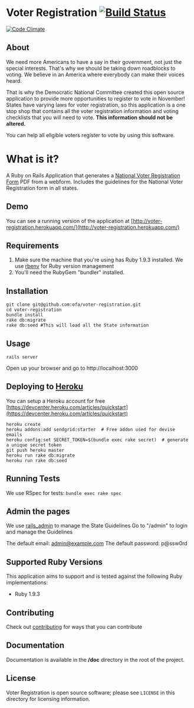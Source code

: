 # Voter Registration [![Build Status](https://secure.travis-ci.org/democrats/voter-registration.png?branch=master)][travis]
[travis]: http://travis-ci.org/democrats/voter-registration

[![Code Climate](https://codeclimate.com/badge.png)](https://codeclimate.com/github/democrats/voter-registration)

## About

We need more Americans to have a say in their government, not just the special
interests. That's why we should be taking down roadblocks to voting.  We
believe in an America where everybody can make their voices heard.

That is why the Democratic National Committee created this open source
application to provide more opportunities to register to vote in November!
States have varying laws for voter registration, so this application is a one
stop shop that contains all the voter registration information and voting
checklists that you will need to vote. **This information should not be
altered.**

You can help all eligible voters register to vote by using this software.

# What is it?

A Ruby on Rails Application that generates a [National Voter Registration
Form](http://www.eac.gov/voter_resources/register_to_vote.aspx) PDF from a
webform.  Includes the guidelines for the National Voter Registration form in
all states.

## Demo

You can see a running version of the application at
[http://voter-registration.herokuapp.com/](http://voter-registration.herokuapp.com/)

## Requirements

1.  Make sure the machine that you're using has Ruby 1.9.3 installed.
    We use [rbenv](https://github.com/sstephenson/rbenv/) for Ruby version
    management
2.  You'll need the RubyGem "bundler" installed.

## Installation

    git clone git@github.com:ofa/voter-registration.git
    cd voter-registration
    bundle install
    rake db:migrate
    rake db:seed #This will load all the State information

## Usage

    rails server

Open up your browser and go to http://localhost:3000

## Deploying to [Heroku](http://www.heroku.com)

You can setup a Heroku account for free
[https://devcenter.heroku.com/articles/quickstart](https://devcenter.heroku.com/articles/quickstart)

    heroku create
    heroku addons:add sendgrid:starter  # Free addon used for devise emails
    heroku config:set SECRET_TOKEN=$(bundle exec rake secret)  # generate a unique secret token
    git push heroku master
    heroku run rake db:migrate
    heroku run rake db:seed

## Running Tests

We use RSpec for tests: `bundle exec rake spec`

## Admin the pages

We use [rails_admin](https://www.github.com/sferik/rails_admin) to manage the State Guidelines
Go to "/admin" to login and manage the Guidelines

The default email: admin@example.com
The default password: p@ssw0rd

## Supported Ruby Versions

This application aims to support and is tested against the following Ruby
implementations:

* Ruby 1.9.3

## Contributing

Check out
[contributing](https://github.com/democrats/voter-registration/blob/master/CONTRIBUTING.mkd)
for ways that you can contribute

## Documentation

Documentation is available in the **/doc** directory in the root of the
project.

## License

Voter Registration is open source software; please see `LICENSE` in this
directory for licensing information.

